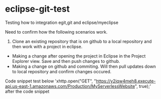 # eclipse-git-test
Testing how to integration egit,git and eclipse/myeclipse

Need to confirm how the following scenarios work.
1.  Clone an existing repository that is on github to a local repository and then work with a project in eclipse.
* Making a change after opening the project in Eclipse in the Project Explorer view.  Save and then push changes to github.
* Making a change on github and commiting.  Will then pull updates down to local repository and confirm changes occured.

Code snippet test below
    'xhttp.open("GET", "https://y2iqw4meh8.execute-api.us-east-1.amazonaws.com/Production/MyServerlessWebsite", true);'
after the code snippet
